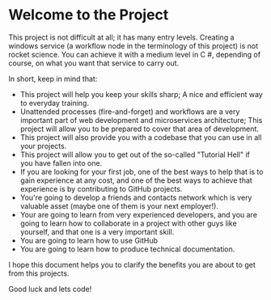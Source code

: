 # Welcome to the Project

This project is not difficult at all; it has many entry levels. Creating a windows service (a workflow node in the terminology of this project) is not rocket science. You can achieve it with a medium level in C #, depending of course, on what you want that service to carry out.

In short, keep in mind that:

- This project will help you keep your skills sharp; A nice and efficient way to everyday training.
- Unattended processes (fire-and-forget) and workflows are a very important part of web development and microservices architecture; This project will allow you to be prepared to cover that area of development.
- This project will also provide you with a codebase that you can use in all your projects.
- This project will allow you to get out of the so-called "Tutorial Hell" if you have fallen into one.
- If you are looking for your first job, one of the best ways to help that is to gain experience at any cost, and one of the best ways to achieve that experience is by contributing to GitHub projects.
- You're going to develop a friends and contacts network which is very valuable asset (maybe one of them is your next employer!).
- Your are going to learn from very experienced developers, and you are going to learn how to collaborate in a project with other guys like yourself, and that one is a very important skill.
- You are going to learn how to use GitHub
- You are going to learn how to produce technical documentation.

I hope this document helps you to clarify the benefits you are about to get from this projects.

Good luck and lets code!
